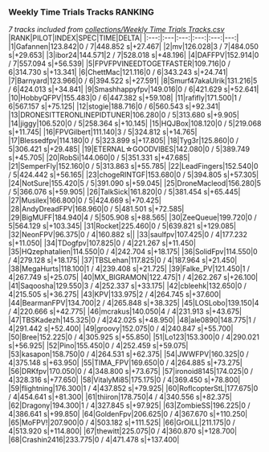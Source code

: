 ### Weekly Time Trials Tracks RANKING
*7 tracks included from [collections/Weekly Time Trials Tracks.csv](/collections/Weekly%20Time%20Trials%20Tracks.csv)*
|RANK|PILOT|INDEX|SPEC|TIME|DELTA|
|:---:|:---|:---:|:---:|:---:|---:|
|1|Gafannen|123.842|0 / 7|448.852 s|+27.467|
|2|mv|126.028|3 / 7|484.050 s|+29.653|
|3|ibor24|144.571|2 / 7|528.018 s|+48.196|
|4|DAFFPV|152.914|0 / 7|557.094 s|+56.539|
|5|FPVFPVINEEDTOGETFASTER|109.716|0 / 6|314.730 s|+13.341|
|6|ChettMac|121.116|0 / 6|343.243 s|+24.741|
|7|Barnyard|123.966|0 / 6|394.522 s|+27.591|
|8|Smurf47akaUlrik|131.216|5 / 6|424.013 s|+34.841|
|9|Smashhappyfpv|149.016|0 / 6|421.629 s|+52.641|
|10|HobbyQFPV|155.483|0 / 6|447.382 s|+59.108|
|11|rafifly|171.500|1 / 6|567.157 s|+75.125|
|12|stogie|188.716|0 / 6|560.543 s|+92.341|
|13|DRONESITTERONLINEPIDTUNER|106.280|0 / 5|313.680 s|+9.905|
|14|jiggy|106.520|0 / 5|258.364 s|+10.145|
|15|HQJBox|108.120|0 / 5|219.068 s|+11.745|
|16|FPVGilbert|111.140|3 / 5|324.812 s|+14.765|
|17|Blessedfpv|114.180|0 / 5|323.899 s|+17.805|
|18|Tyg3r|125.860|0 / 5|306.421 s|+29.485|
|19|ETERNAL☆GOODVIBES|142.080|0 / 5|389.749 s|+45.705|
|20|RobSi|144.060|0 / 5|351.331 s|+47.685|
|21|SemperFly|152.160|0 / 5|313.863 s|+55.785|
|22|LeadFingers|152.540|0 / 5|424.442 s|+56.165|
|23|chogeRINTGF|153.680|0 / 5|394.805 s|+57.305|
|24|NotSure|155.420|5 / 5|391.090 s|+59.045|
|25|DroneMacleod|156.280|5 / 5|366.076 s|+59.905|
|26|TalkSick|161.820|0 / 5|381.454 s|+65.445|
|27|Musilex|166.800|0 / 5|424.669 s|+70.425|
|28|AndyDreadFPV|168.960|0 / 5|481.501 s|+72.585|
|29|BigMUFF|184.940|4 / 5|505.908 s|+88.565|
|30|ZeeQueue|199.720|0 / 5|564.129 s|+103.345|
|31|Rocket|225.460|0 / 5|639.821 s|+129.085|
|32|NeonFPV|96.375|0 / 4|160.882 s||
|33|saulfpv|107.425|0 / 4|177.232 s|+11.050|
|34|TDogfpv|107.825|0 / 4|221.267 s|+11.450|
|35|HQzephatalien|114.550|0 / 4|242.704 s|+18.175|
|36|SolidFpv|114.550|0 / 4|279.128 s|+18.175|
|37|TBSLehan|117.825|0 / 4|187.964 s|+21.450|
|38|MegaHurts|118.100|1 / 4|239.408 s|+21.725|
|39|Falke_PV|121.450|1 / 4|267.749 s|+25.075|
|40|MX_BIGRAMON|122.475|1 / 4|262.267 s|+26.100|
|41|Saqoosha|129.550|3 / 4|252.337 s|+33.175|
|42|cbleehk|132.650|0 / 4|215.505 s|+36.275|
|43|KPV|133.975|2 / 4|264.745 s|+37.600|
|44|BearmanFPV|134.700|2 / 4|265.848 s|+38.325|
|45|LOSLobo|139.150|4 / 4|220.666 s|+42.775|
|46|mcrakus|140.050|4 / 4|231.913 s|+43.675|
|47|TBSKadezh|145.325|0 / 4|242.025 s|+48.950|
|48|ale0890|148.775|1 / 4|291.442 s|+52.400|
|49|groovy|152.075|0 / 4|240.847 s|+55.700|
|50|Bree|152.225|0 / 4|305.925 s|+55.850|
|51|Lo123|153.300|0 / 4|290.021 s|+56.925|
|52|Pino|155.450|0 / 4|252.459 s|+59.075|
|53|kasapon|158.750|0 / 4|264.531 s|+62.375|
|54|JWWFPV|160.325|0 / 4|375.148 s|+63.950|
|55|TIMA_FPV|169.650|0 / 4|264.885 s|+73.275|
|56|DRKfpv|170.050|0 / 4|348.800 s|+73.675|
|57|ironoid8145|174.025|0 / 4|328.316 s|+77.650|
|58|VitalyMi85|175.175|0 / 4|369.450 s|+78.800|
|59|flightning|176.300|1 / 4|437.852 s|+79.925|
|60|RoflcopterStL|177.675|0 / 4|454.641 s|+81.300|
|61|thiiron|178.750|4 / 4|340.556 s|+82.375|
|62|Dragony|194.300|1 / 4|327.845 s|+97.925|
|63|ZombieSS|196.225|0 / 4|386.641 s|+99.850|
|64|GoldenFpv|206.625|0 / 4|367.670 s|+110.250|
|65|MoFPV!|207.900|0 / 4|503.182 s|+111.525|
|66|GrOiLL|211.175|0 / 4|513.920 s|+114.800|
|67|thewitt|225.075|0 / 4|360.870 s|+128.700|
|68|Crashin2416|233.775|0 / 4|471.478 s|+137.400|
